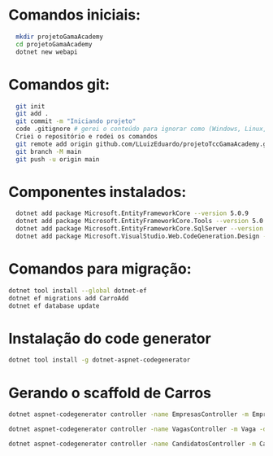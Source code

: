 # Comandos iniciais:
``` bash
  mkdir projetoGamaAcademy
  cd projetoGamaAcademy
  dotnet new webapi
```

# Comandos git:
``` bash
  git init
  git add .
  git commit -m "Iniciando projeto"
  code .gitignore # gerei o conteúdo para ignorar como (Windows, Linux, Mac, DotnetCore, VisualStudioCore) no link: https://www.toptal.com/developers/gitignore
  Criei o repositório e rodei os comandos
  git remote add origin github.com/LLuizEduardo/projetoTccGamaAcademy.git
  git branch -M main
  git push -u origin main
```

# Componentes instalados:
``` bash
  dotnet add package Microsoft.EntityFrameworkCore --version 5.0.9
  dotnet add package Microsoft.EntityFrameworkCore.Tools --version 5.0.9
  dotnet add package Microsoft.EntityFrameworkCore.SqlServer --version 5.0.9
  dotnet add package Microsoft.VisualStudio.Web.CodeGeneration.Design --version 5.0.2
```

# Comandos para migração:
``` bash
dotnet tool install --global dotnet-ef
dotnet ef migrations add CarroAdd
dotnet ef database update
```

# Instalação do code generator
``` bash
dotnet tool install -g dotnet-aspnet-codegenerator
```

# Gerando o scaffold de Carros
``` bash
dotnet aspnet-codegenerator controller -name EmpresasController -m Empresa -dc DbContexto --relativeFolderPath Controllers

dotnet aspnet-codegenerator controller -name VagasController -m Vaga -dc DbContexto --relativeFolderPath Controllers

dotnet aspnet-codegenerator controller -name CandidatosController -m Candidato -dc DbContexto --relativeFolderPath Controllers

```


